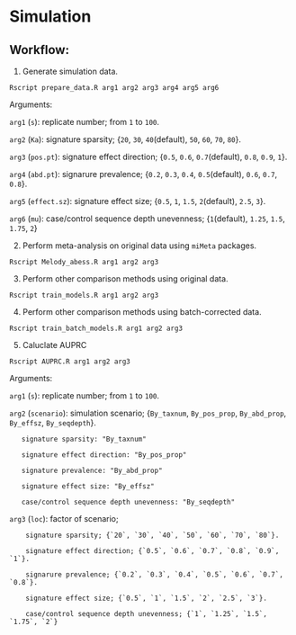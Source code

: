 # Simulation 

## Workflow:
1. Generate simulation data.
```console
Rscript prepare_data.R arg1 arg2 arg3 arg4 arg5 arg6
```
   Arguments:

   `arg1` (`s`): replicate number; from `1` to `100`.
   
   `arg2` (`Ka`): signature sparsity; {`20`, `30`, `40`(default), `50`, `60`, `70`, `80`}.
   
   `arg3` (`pos.pt`): signature effect direction; {`0.5`, `0.6`, `0.7`(default), `0.8`, `0.9`, `1`}.
   
   `arg4` (`abd.pt`): signarure prevalence; {`0.2`, `0.3`, `0.4`, `0.5`(default), `0.6`, `0.7`, `0.8`}.
   
   `arg5` (`effect.sz`): signature effect size; {`0.5`, `1`, `1.5`, `2`(default), `2.5`, `3`}.
   
   `arg6` (`mu`): case/control sequence depth unevenness; {`1`(default), `1.25`, `1.5`, `1.75`, `2`}
   
2. Perform meta-analysis on original data using `miMeta` packages.
```console
Rscript Melody_abess.R arg1 arg2 arg3
```

3. Perform other comparison methods using original data.
```console
Rscript train_models.R arg1 arg2 arg3
```

4. Perform other comparison methods using batch-corrected data.
```console
Rscript train_batch_models.R arg1 arg2 arg3
```

5. Caluclate AUPRC
```console
Rscript AUPRC.R arg1 arg2 arg3
```
   Arguments:

   `arg1` (`s`): replicate number; from `1` to `100`.
   
   `arg2` (`scenario`): simulation scenario; {`By_taxnum`, `By_pos_prop`, `By_abd_prop`, `By_effsz`, `By_seqdepth`}.
   
       signature sparsity: "By_taxnum"
    
       signature effect direction: "By_pos_prop"
    
       signature prevalence: "By_abd_prop"
    
       signature effect size: "By_effsz"
    
       case/control sequence depth unevenness: "By_seqdepth"
    
   `arg3` (`loc`): factor of scenario;
   
        signature sparsity; {`20`, `30`, `40`, `50`, `60`, `70`, `80`}.
     
        signature effect direction; {`0.5`, `0.6`, `0.7`, `0.8`, `0.9`, `1`}.
    
        signarure prevalence; {`0.2`, `0.3`, `0.4`, `0.5`, `0.6`, `0.7`, `0.8`}.
    
        signature effect size; {`0.5`, `1`, `1.5`, `2`, `2.5`, `3`}.
    
        case/control sequence depth unevenness; {`1`, `1.25`, `1.5`, `1.75`, `2`}
